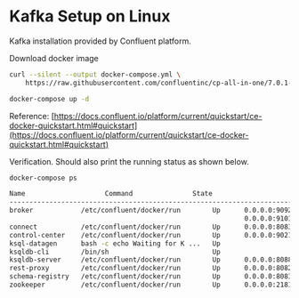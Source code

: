 # Kafka Setup on Linux

Kafka installation provided by Confluent platform.

Download docker image

```bash
curl --silent --output docker-compose.yml \
	https://raw.githubusercontent.com/confluentinc/cp-all-in-one/7.0.1-post/cp-all-in-one/docker-compose.yml

docker-compose up -d
```

Reference: [https://docs.confluent.io/platform/current/quickstart/ce-docker-quickstart.html#quickstart](https://docs.confluent.io/platform/current/quickstart/ce-docker-quickstart.html#quickstart)

Verification. Should also print the running status as shown below.

```bash
docker-compose ps

Name                    Command               State                                 Ports                              
----------------------------------------------------------------------------------------------------------------------------
broker            /etc/confluent/docker/run        Up      0.0.0.0:9092->9092/tcp,:::9092->9092/tcp,                        
                                                           0.0.0.0:9101->9101/tcp,:::9101->9101/tcp                         
connect           /etc/confluent/docker/run        Up      0.0.0.0:8083->8083/tcp,:::8083->8083/tcp, 9092/tcp               
control-center    /etc/confluent/docker/run        Up      0.0.0.0:9021->9021/tcp,:::9021->9021/tcp                         
ksql-datagen      bash -c echo Waiting for K ...   Up                                                                       
ksqldb-cli        /bin/sh                          Up                                                                       
ksqldb-server     /etc/confluent/docker/run        Up      0.0.0.0:8088->8088/tcp,:::8088->8088/tcp                         
rest-proxy        /etc/confluent/docker/run        Up      0.0.0.0:8082->8082/tcp,:::8082->8082/tcp                         
schema-registry   /etc/confluent/docker/run        Up      0.0.0.0:8081->8081/tcp,:::8081->8081/tcp                         
zookeeper         /etc/confluent/docker/run        Up      0.0.0.0:2181->2181/tcp,:::2181->2181/tcp, 2888/tcp, 3888/tcp
```